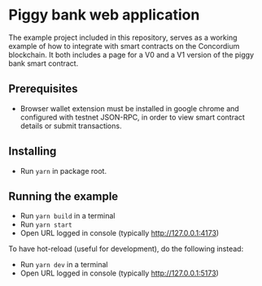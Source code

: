 # Piggy bank web application

The example project included in this repository, serves as a working example of how to integrate with smart contracts on the Concordium blockchain.
It both includes a page for a V0 and a V1 version of the piggy bank smart contract.

## Prerequisites

- Browser wallet extension must be installed in google chrome and configured with testnet JSON-RPC, in order to view smart contract details or submit transactions.

## Installing

- Run `yarn` in package root.

## Running the example

- Run `yarn build` in a terminal
- Run `yarn start`
- Open URL logged in console (typically http://127.0.0.1:4173)

To have hot-reload (useful for development), do the following instead:

- Run `yarn dev` in a terminal
- Open URL logged in console (typically http://127.0.0.1:5173)
